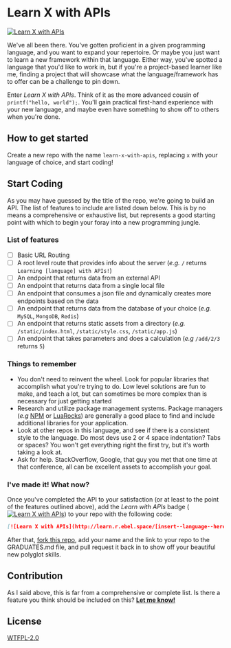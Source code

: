 # Learn X with APIs

[![Learn X with APIs](http://learn.r.ebel.space/[X])](https://github.com/therebelrobot/learn-x-with-apis)

We've all been there. You've gotten proficient in a given programming language, and you want to expand your repertoire. Or maybe you just want to learn a new framework within that language. Either way, you've spotted a language that you'd like to work in, but if you're a project-based learner like me, finding a project that will showcase what the language/framework has to offer can be a challenge to pin down.

Enter *Learn X with APIs*. Think of it as the more advanced cousin of `printf("hello, world");`. You'll gain practical first-hand experience with your new language, and maybe even have something to show off to others when you're done.

## How to get started

Create a new repo with the name `learn-x-with-apis`, replacing `x` with your language of choice, and start coding!

## Start Coding

As you may have guessed by the title of the repo, we're going to build an API. The list of features to include are listed down below. This is by no means a comprehensive or exhaustive list, but represents a good starting point with which to begin your foray into a new programming jungle.

### List of features

- [ ] Basic URL Routing
- [ ] A root level route that provides info about the server (*e.g.* `/` returns `Learning [language] with APIs!`)
- [ ] An endpoint that returns data from an external API
- [ ] An endpoint that returns data from a single local file
- [ ] An endpoint that consumes a json file and dynamically creates more endpoints based on the data
- [ ] An endpoint that returns data from the database of your choice (*e.g.* `MySQL`, `MongoDB`, `Redis`)
- [ ] An endpoint that returns static assets from a directory (*e.g.* `/static/index.html`, `/static/style.css`, `/static/app.js`)
- [ ] An endpoint that takes parameters and does a calculation (*e.g* `/add/2/3` returns `5`)

### Things to remember

- You don't need to reinvent the wheel. Look for popular libraries that accomplish what you're trying to do. Low level solutions are fun to make, and teach a lot, but can sometimes be more complex than is necessary for just getting started
- Research and utilize package management systems. Package managers (*e.g* [NPM](https://docs.npmjs.com/getting-started/what-is-npm) or [LuaRocks](https://luarocks.org/)) are generally a good place to find and include additional libraries for your application. 
- Look at other repos in this language, and see if there is a consistent style to the language. Do most devs use 2 or 4 space indentation? Tabs or spaces? You won't get everything right the first try, but it's worth taking a look at.
- Ask for help. StackOverflow, Google, that guy you met that one time at that conference, all can be excellent assets to accomplish your goal.

### I've made it! What now?

Once you've completed the API to your satisfaction (or at least to the point of the features outlined above), add the *Learn with APIs* badge ([![Learn X with APIs](http://learn.r.ebel.space/[insert--language--here])](https://github.com/therebelrobot/learn-x-with-apis)) to your repo with the following code:

```markdown
[![Learn X with APIs](http://learn.r.ebel.space/[insert--language--here])](https://github.com/therebelrobot/learn-x-with-apis)
```

After that, [fork this repo](https://github.com/therebelrobot/learn-with-apis#fork-destination-box), add your name and the link to your repo to the GRADUATES.md file, and pull request it back in to show off your beautiful new polyglot skills.

## Contribution

As I said above, this is far from a comprehensive or complete list. Is there a feature you think should be included on this? **[Let me know!](https://github.com/therebelrobot/learn-with-apis/issues/new)**

## License
[WTFPL-2.0](https://tldrlegal.com/license/do-wtf-you-want-to-public-license-v2-(wtfpl-2.0))
